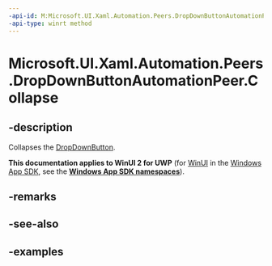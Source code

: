 ```yaml
---
-api-id: M:Microsoft.UI.Xaml.Automation.Peers.DropDownButtonAutomationPeer.Collapse
-api-type: winrt method
---
```


# Microsoft.UI.Xaml.Automation.Peers.DropDownButtonAutomationPeer.Collapse

<!--
public void Collapse ();
-->

## -description

Collapses the [DropDownButton](../microsoft.ui.xaml.controls/dropdownbutton.md).

**This documentation applies to WinUI 2 for UWP** (for [WinUI](/windows/apps/winui/winui3/) in the [Windows App SDK](/windows/apps/windows-app-sdk/), see the **[Windows App SDK namespaces](/windows/windows-app-sdk/api/winrt/)**).

## -remarks

## -see-also

## -examples


